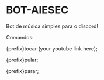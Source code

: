 # BOT-AIESEC
Bot de música simples para o discord!

Comandos: 

{prefix}tocar (your youtube link here); 

{prefix}pular;

{prefix}parar;

